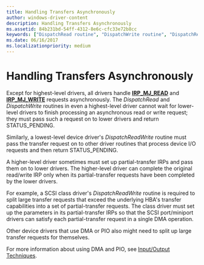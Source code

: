 ```yaml
---
title: Handling Transfers Asynchronously
author: windows-driver-content
description: Handling Transfers Asynchronously
ms.assetid: 84b231bd-54ff-4312-8e6c-cfc33e72b8cc
keywords: ["DispatchRead routine", "DispatchWrite routine", "DispatchReadWrite routine", "dispatch routines WDK kernel , DispatchReadWrite routine", "dispatch routines WDK kernel , DispatchWrite routine", "dispatch routines WDK kernel , DispatchRead routine", "read/write dispatch routines WDK kernel", "IRP_MJ_WRITE I/O function codes", "IRP_MJ_READ I/O function codes", "data transfers WDK kernel , read/write dispatch routines", "transferring data WDK kernel , read/write dispatch routines", "asynchronous transfers WDK kernel", "data transfers WDK kernel , asynchronous", "transferring data WDK kernel , asynchronous"]
ms.date: 06/16/2017
ms.localizationpriority: medium
---
```


# Handling Transfers Asynchronously





Except for highest-level drivers, all drivers handle [**IRP\_MJ\_READ**](https://msdn.microsoft.com/library/windows/hardware/ff550794) and [**IRP\_MJ\_WRITE**](https://msdn.microsoft.com/library/windows/hardware/ff550819) requests asynchronously. The *DispatchRead* and *DispatchWrite* routines in even a highest-level driver cannot wait for lower-level drivers to finish processing an asynchronous read or write request; they must pass such a request on to lower drivers and return STATUS\_PENDING.

Similarly, a lowest-level device driver's *DispatchReadWrite* routine must pass the transfer request on to other driver routines that process device I/O requests and then return STATUS\_PENDING.

A higher-level driver sometimes must set up partial-transfer IRPs and pass them on to lower drivers. The higher-level driver can complete the original read/write IRP only when its partial-transfer requests have been completed by the lower drivers.

For example, a SCSI class driver's *DispatchReadWrite* routine is required to split large transfer requests that exceed the underlying HBA's transfer capabilities into a set of partial-transfer requests. The class driver must set up the parameters in its partial-transfer IRPs so that the SCSI port/miniport drivers can satisfy each partial-transfer request in a single DMA operation.

Other device drivers that use DMA or PIO also might need to split up large transfer requests for themselves.

For more information about using DMA and PIO, see [Input/Output Techniques](i-o-programming-techniques.md).

 

 




